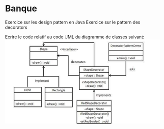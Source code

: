 # Banque
Exercice sur les design pattern en Java
Exercice sur le pattern des decorators

Ecrire le code relatif au code UML du diagramme de classes suivant:
![diagramme UML](/src/main/java/assets/diagramme.png)


